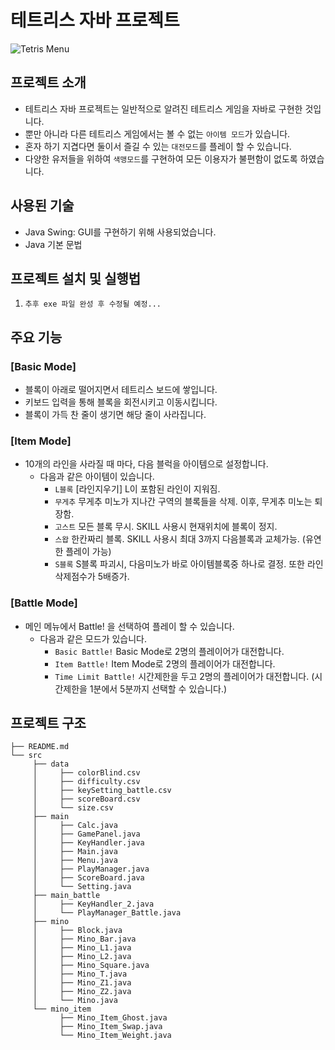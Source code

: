 # 테트리스 자바 프로젝트

![Tetris Menu](https://github.com/hje1072/Tetris/assets/70854950/a92880e7-20d6-4f3b-80db-73f0be2d68d4)

## 프로젝트 소개
- 테트리스 자바 프로젝트는 일반적으로 알려진 테트리스 게임을 자바로 구현한 것입니다.
- 뿐만 아니라 다른 테트리스 게임에서는 볼 수 없는 `아이템 모드`가 있습니다.
- 혼자 하기 지겹다면 둘이서 즐길 수 있는 `대전모드`를 플레이 할 수 있습니다.
- 다양한 유저들을 위하여 `색맹모드`를 구현하여 모든 이용자가 불편함이 없도록 하였습니다.

## 사용된 기술

- Java Swing: GUI를 구현하기 위해 사용되었습니다.
- Java 기본 문법

## 프로젝트 설치 및 실행법

1. `추후 exe 파일 완성 후 수정될 예정...`

## 주요 기능

### [Basic Mode]
- 블록이 아래로 떨어지면서 테트리스 보드에 쌓입니다.
- 키보드 입력을 통해 블록을 회전시키고 이동시킵니다.
- 블록이 가득 찬 줄이 생기면 해당 줄이 사라집니다.
### [Item Mode]
- 10개의 라인을 사라질 때 마다, 다음 블럭을 아이템으로 설정합니다.
    - 다음과 같은 아이템이 있습니다.
        - `L블록` [라인지우기] L이 포함된 라인이 지워짐.
        - `무게추` 무게추 미노가 지나간 구역의 블록들을 삭제. 이후, 무게추 미노는 퇴장함.
        - `고스트` 모든 블록 무시. SKILL 사용시 현재위치에 블록이 정지.
        - `스왑` 한칸짜리 블록. SKILL 사용시 최대 3까지 다음블록과 교체가능. (유연한 플레이 가능)
        - `S블록` S블록 파괴시, 다음미노가 바로 아이템블록중 하나로 결정. 또한 라인삭제점수가 5배증가.
### [Battle Mode]
- 메인 메뉴에서 Battle! 을 선택하여 플레이 할 수 있습니다.
    - 다음과 같은 모드가 있습니다.
        - `Basic Battle!` Basic Mode로 2명의 플레이어가 대전합니다.
        - `Item Battle!` Item Mode로 2명의 플레이어가 대전합니다.
        - `Time Limit Battle!` 시간제한을 두고 2명의 플레이어가 대전합니다. (시간제한을 1분에서 5분까지 선택할 수 있습니다.)
 


## 프로젝트 구조

```
├── README.md
└── src
     ├── data
     │     ├── colorBlind.csv
     │     ├── difficulty.csv
     │     ├── keySetting_battle.csv
     │     ├── scoreBoard.csv
     │     └── size.csv
     ├── main
     │     ├── Calc.java
     │     ├── GamePanel.java
     │     ├── KeyHandler.java
     │     ├── Main.java
     │     ├── Menu.java
     │     ├── PlayManager.java
     │     ├── ScoreBoard.java
     │     └── Setting.java
     ├── main_battle
     │     ├── KeyHandler_2.java
     │     └── PlayManager_Battle.java
     ├── mino
     │     ├── Block.java
     │     ├── Mino_Bar.java
     │     ├── Mino_L1.java
     │     ├── Mino_L2.java
     │     ├── Mino_Square.java
     │     ├── Mino_T.java
     │     ├── Mino_Z1.java
     │     ├── Mino_Z2.java
     │     └── Mino.java
     └── mino_item
           ├── Mino_Item_Ghost.java
           ├── Mino_Item_Swap.java
           └── Mino_Item_Weight.java
```

